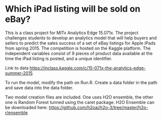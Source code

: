 # Which iPad listing will be sold on eBay?
This is a class project for MITx Analytics Edge 15.071x.  The project challenges students to develop an analytics model that will help buyers and sellers to predict the sales success of a set of eBay listings for Apple iPads from spring 2015.
The competition is hosted on the Kaggle platform.
The independent variables consist of 9 pieces of product data available at the time the iPad listing is posted, and a unique identifier.

Link to data https://inclass.kaggle.com/c/15-071x-the-analytics-edge-summer-2015

To run the model, modify the path on Run.R.  Create a data folder in the path and save data into the data folder. 

Two model creation files are included.  One uses H2O ensemble, the other one is Random Forest tunned using the caret package. 
H2O Ensemble can be downloaded here: https://github.com/h2oai/h2o-3/tree/master/h2o-r/ensemble


